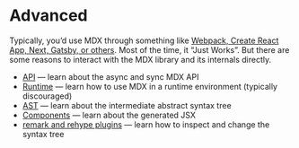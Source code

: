 # Advanced

Typically, you’d use MDX through something like [Webpack, Create React App,
Next, Gatsby, or others][getting-started].
Most of the time, it “Just Works”.
But there are some reasons to interact with the MDX library and its internals
directly.

*   [API](/advanced/api)
    — learn about the async and sync MDX API
*   [Runtime](/advanced/runtime)
    — learn how to use MDX in a runtime environment (typically discouraged)
*   [AST](/advanced/ast)
    — learn about the intermediate abstract syntax tree
*   [Components](/advanced/components)
    — learn about the generated JSX
*   [remark and rehype plugins](/advanced/plugins)
    — learn how to inspect and change the syntax tree

[getting-started]: /getting-started

